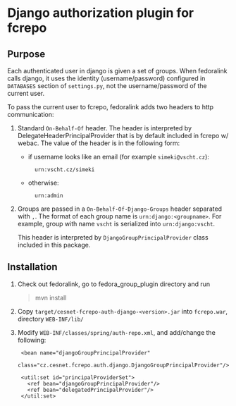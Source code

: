 Django authorization plugin for fcrepo
======================================

Purpose
-------

Each authenticated user in django is given a set of groups. 
When fedoralink calls django, it uses the identity 
(username/password) configured in `DATABASES` section
of `settings.py`,  not the username/password of the current user.

To pass the current user to fcrepo, fedoralink adds two 
headers to http communication:

1. Standard `On-Behalf-Of` header. The header is interpreted 
   by DelegateHeaderPrincipalProvider that is by default 
   included in fcrepo w/ webac.
   The value of the header is in the following form:
    * if username looks like an email (for example `simeki@vscht.cz`):
        
            urn:vscht.cz/simeki
        
    * otherwise:
    
            urn:admin
         
2. Groups are passed in a `On-Behalf-Of-Django-Groups` header
   separated with `,`. The format of each group name is 
   `urn:django:<groupname>`. For example, group with name 
   `vscht` is serialized into `urn:django:vscht`.
   
   This header is interpreted by `DjangoGroupPrincipalProvider`
   class included in this package.
   
Installation
------------

1. Check out fedoralink, go to fedora_group_plugin directory and
   run 
    > mvn install

2. Copy `target/cesnet-fcrepo-auth-django-<version>.jar` into `fcrepo.war`,
   directory `WEB-INF/lib/`
   
3. Modify `WEB-INF/classes/spring/auth-repo.xml`, and add/change the following:

        <bean name="djangoGroupPrincipalProvider" 
              class="cz.cesnet.fcrepo.auth.django.DjangoGroupPrincipalProvider"/>

        <util:set id="principalProviderSet">
          <ref bean="djangoGroupPrincipalProvider"/>
          <ref bean="delegatedPrincipalProvider"/>
        </util:set>
